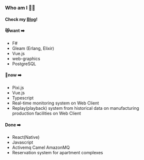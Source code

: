 ### Who am I 🐱‍💻

#### Check my [Blog](https://blog.juho.kim)!

#### 😻want ➡️ 

- F#
- Gleam (Erlang, Elixir)
- Vue.js
- web-graphics
- PostgreSQL

#### 🤪now ➡️ 

- Pixi.js
- Vue.js
- Typescript
- Real-time monitoring system on Web Client
- Replay(playback) system from historical data on manufacturing production facilities on Web Client

#### Done ➡️ 
- React(Native)
- Javascript
- Activemq Camel AmazonMQ
- Reservation system for apartment complexes
